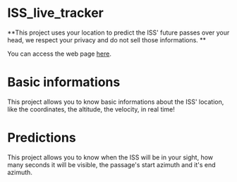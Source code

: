 # ISS_live_tracker
**This project uses your location to predict the ISS' future passes over your head, we respect your privacy and do not sell those informations. **

You can access the web page <a href="https://pythack.github.io/ISS_live_tracker/">here</a>. 

# Basic informations
This project allows you to know basic informations about the ISS' location, like the coordinates, the altitude, the velocity, in real time!

# Predictions
This project allows you to know when the ISS will be in your sight, how many seconds it will be visible, the passage's start azimuth and it's end azimuth. 

